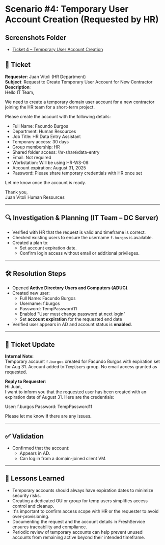# Scenario #4: Temporary User Account Creation (Requested by HR)

## Screenshots Folder
- [Ticket 4 – Temporary User Account Creation](../screenshots/4.tmp_user_ticket)
  
## 🎫 Ticket
**Requester**: Juan Vitoli (HR Department)  
**Subject**: Request to Create Temporary User Account for New Contractor  
**Description**:  
Hello IT Team,

We need to create a temporary domain user account for a new contractor joining the HR team for a short-term project.

Please create the account with the following details:

- Full Name: Facundo Burgos
- Department: Human Resources
- Job Title: HR Data Entry Assistant
- Temporary access: 30 days
- Group membership: HR
- Shared folder access: \\hr-share\data-entry
- Email: Not required
- Workstation: Will be using HR-WS-06
- Account expiration: August 31, 2025
- Password: Please share temporary credentials with HR once set

Let me know once the account is ready.

Thank you,  
Juan Vitoli
Human Resources 

---

## 🔍 Investigation & Planning (IT Team – DC Server)

- Verified with HR that the request is valid and timeframe is correct.
- Checked existing users to ensure the username `f.burgos` is available.
- Created a plan to:
  - Set account expiration date.
  - Confirm login access without email or additional privileges.

---

## 🛠️ Resolution Steps

- Opened **Active Directory Users and Computers (ADUC)**.
- Created new user:
  - Full Name: Facundo Burgos
  - Username: f.burgos
  - Password: TempPassword11
  - Enabled "User must change password at next login"
  - Set **account expiration** for the requested end date
- Verified user appears in AD and account status is **enabled**.

---

## 🧾 Ticket Update

**Internal Note**:  
Temporary account `f.burgos` created for Facundo Burgos with expiration set for Aug 31. Account added to `TempUsers` group. No email access granted as requested.

**Reply to Requester**:  
Hi Juan,  
I want to inform you that the requested user has been created with an expiration date of August 31. Here are the credentials:

User: f.burgos
Password: TempPassword11

Please let me know if there are any issues.

---

## ✅ Validation

- Confirmed that the account:
  - Appears in AD.
  - Can log in from a domain-joined client VM.

---

## 📄 Lessons Learned

- Temporary accounts should always have expiration dates to minimize security risks.
- Creating a dedicated OU or group for temp users simplifies access control and cleanup.
- It's important to confirm access scope with HR or the requester to avoid over-provisioning.
- Documenting the request and the account details in FreshService ensures traceability and compliance.
- Periodic review of temporary accounts can help prevent unused accounts from remaining active beyond their intended timeframe.
